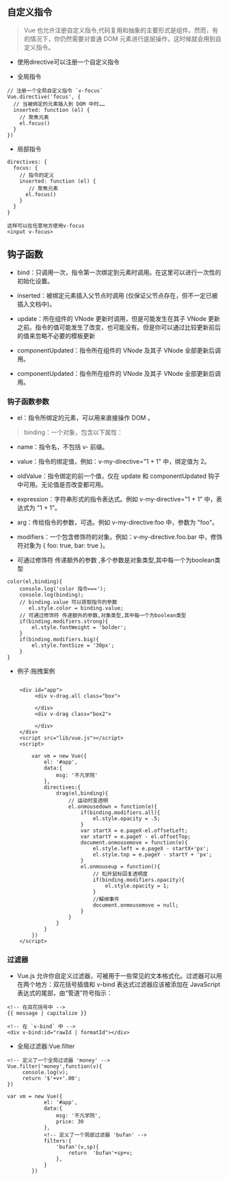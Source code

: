 ## 自定义指令

> Vue 也允许注册自定义指令,代码复用和抽象的主要形式是组件。然而，有的情况下，你仍然需要对普通 DOM 元素进行底层操作，这时候就会用到自定义指令。

+ 使用directive可以注册一个自定义指令

+ 全局指令

```
// 注册一个全局自定义指令 `v-focus`
Vue.directive('focus', {
  // 当被绑定的元素插入到 DOM 中时……
  inserted: function (el) {
    // 聚焦元素
    el.focus()
  }
})

```
+ 局部指令

```
directives: {
  focus: {
    // 指令的定义
    inserted: function (el) {
       // 聚焦元素
      el.focus()
    }
  }
}

这样可以在任意地方使用v-focus 
<input v-focus>
```


## 钩子函数

+ bind：只调用一次，指令第一次绑定到元素时调用。在这里可以进行一次性的初始化设置。
  
+ inserted：被绑定元素插入父节点时调用 (仅保证父节点存在，但不一定已被插入文档中)。
  
+ update：所在组件的 VNode 更新时调用，但是可能发生在其子 VNode 更新之前。指令的值可能发生了改变，也可能没有。但是你可以通过比较更新前后的值来忽略不必要的模板更新 

+ componentUpdated：指令所在组件的 VNode 及其子 VNode 全部更新后调用。

+ componentUpdated：指令所在组件的 VNode 及其子 VNode 全部更新后调用。
  

### 钩子函数参数

+ el：指令所绑定的元素，可以用来直接操作 DOM 。

> binding：一个对象，包含以下属性：

+ name：指令名，不包括 v- 前缀。
+ value：指令的绑定值，例如：v-my-directive="1 + 1" 中，绑定值为 2。
+ oldValue：指令绑定的前一个值，仅在 update 和 componentUpdated 钩子中可用。无论值是否改变都可用。
+ expression：字符串形式的指令表达式。例如 v-my-directive="1 + 1" 中，表达式为 "1 + 1"。
+ arg：传给指令的参数，可选。例如 v-my-directive:foo 中，参数为 "foo"。
+ modifiers：一个包含修饰符的对象。例如：v-my-directive.foo.bar 中，修饰符对象为 { foo: true, bar: true }。

+ 可通过修饰符 传递额外的参数  ,多个参数是对象类型,其中每一个为boolean类型

```
color(el,binding){
    console.log('color 指令===');
    console.log(binding);
    // binding.value 可以获取指令的参数
       el.style.color = binding.value;
    // 可通过修饰符 传递额外的参数,对象类型,其中每一个为boolean类型
    if(binding.modifiers.strong){
    	el.style.fontWeight = 'bolder';
    }
    if(binding.modifiers.big){
    	el.style.fontSize = '30px';
    }
}

```

+ 例子:拖拽案例

```

	<div id="app">
		 <div v-drag.all class="box">
		 	
		 </div>
		 <div v-drag class="box2">
		 	
		 </div>
	</div>
	<script src="lib/vue.js"></script>
	<script>
		
		var vm = new Vue({
			el: '#app',	
			data:{
				msg: '不凡学院'
			},
			directives:{
				drag(el,binding){
					// 运动时变透明
					el.onmousedown = function(e){
						if(binding.modifiers.all){
							el.style.opacity = .5;
						}
						var startX = e.pageX-el.offsetLeft;
						var startY = e.pageY - el.offsetTop;
						document.onmousemove = function(e){
							el.style.left = e.pageX - startX+'px';
							el.style.top = e.pageY - startY + 'px';
						}
						el.onmouseup = function(){
							// 松开鼠标回复透明度
							if(binding.modifiers.opacity){
								el.style.opacity = 1;
							}
							//解绑事件
							document.onmousemove = null;
						}
					}
				}
			}
		})
	</script>

```

### 过滤器

+ Vue.js 允许你自定义过滤器，可被用于一些常见的文本格式化。过滤器可以用在两个地方：双花括号插值和 v-bind 表达式过滤器应该被添加在 JavaScript 表达式的尾部，由“管道”符号指示：

```
<!-- 在双花括号中 -->
{{ message | capitalize }}

<!-- 在 `v-bind` 中 -->
<div v-bind:id="rawId | formatId"></div>
```

+ 全局过滤器:Vue.filter

```
<!-- 定义了一个全局过滤器 'money' -->
Vue.filter('money',function(v){
     console.log(v);
     return '$'+v+'.00';
})
```	

```
var vm = new Vue({
			el: '#app',	
			data:{
				msg: '不凡学院',
				price: 30
			},
			<!-- 定义了一个局部过滤器 'bufan' -->
			filters:{
				'bufan'(v,sp){
					return  'bufan'+sp+v;
				},
			}
		})
```